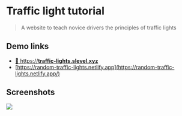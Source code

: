 # Traffic light tutorial

> A website to teach novice drivers the principles of traffic lights

## Demo links

- [🌟 https://**traffic-lights.slevel.xyz**](https://traffic-lights.slevel.xyz/)
- [https://random-traffic-lights.netlify.app](https://random-traffic-lights.netlify.app/)

## Screenshots

![](https://github.com/user-attachments/assets/61d5d48d-40d3-4fbe-827c-5128eccf7dae)
